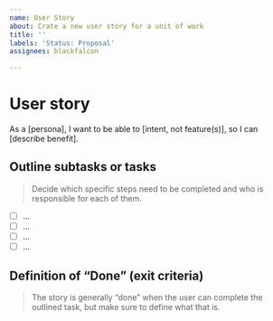 ```yaml
---
name: User Story
about: Crate a new user story for a unit of work
title: ''
labels: 'Status: Proposal'
assignees: blackfalcon

---
```


# User story

As a [persona], I want to be able to [intent, not feature(s)], so I can [describe benefit].

## Outline subtasks or tasks

> Decide which specific steps need to be completed and who is responsible for each of them.

- [ ] ...
- [ ] ...
- [ ] ...
- [ ] ...

## Definition of “Done” (exit criteria)

> The story is generally “done” when the user can complete the outlined task, but make sure to define what that is.
